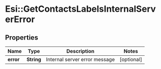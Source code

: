 # Esi::GetContactsLabelsInternalServerError

## Properties
Name | Type | Description | Notes
------------ | ------------- | ------------- | -------------
**error** | **String** | Internal server error message | [optional] 


